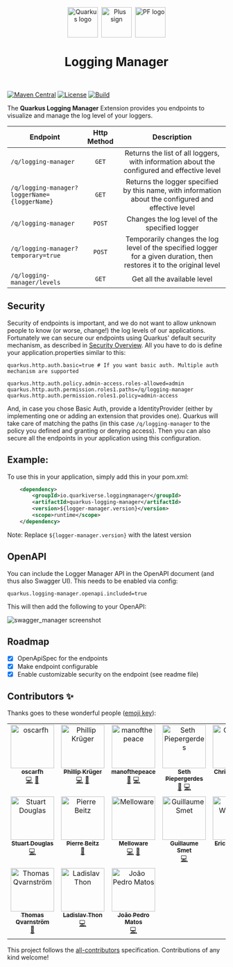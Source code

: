 <div align="center">
  <div style="display: flex; align-items: center; justify-content: center; gap: 8px;">
    <img src="https://raw.githubusercontent.com/quarkiverse/.github/main/assets/images/quarkus.svg" alt="Quarkus logo" style="height: 70px; width: auto;">
    <img src="https://raw.githubusercontent.com/quarkiverse/.github/main/assets/images/plus-sign.svg" alt="Plus sign" style="height: 70px; width: auto;">
    <img src="https://raw.githubusercontent.com/quarkiverse/quarkus-logging-manager/main/docs/modules/ROOT/assets/images/logmanager.svg" alt="PF logo" style="height: 70px; width: auto;">
  </div>

  <h1>Logging Manager</h1>
</div>
<br>


[![Maven Central](https://img.shields.io/maven-central/v/io.quarkiverse.loggingmanager/quarkus-logging-manager?color=cool-green&style=flat-square)](https://mvnrepository.com/artifact/io.quarkiverse.loggingmanager/quarkus-logging-manager)
[![License](https://img.shields.io/badge/License-Apache%202.0-blue.svg?style=flat-square)](https://opensource.org/licenses/Apache-2.0)
[![Build](https://github.com/quarkiverse/quarkus-logging-manager/actions/workflows/build.yml/badge.svg)](https://github.com/quarkiverse/quarkus-logging-manager/actions/workflows/build.yml)

The **Quarkus Logging Manager** Extension provides you endpoints to visualize and manage the
log level of your loggers.

| Endpoint                                     | Http Method |                                                                               Description                                                                               |
|----------------------------------------------|:-----------:|:-----------------------------------------------------------------------------------------------------------------------------------------------------------------------:|
| `/q/logging-manager`                         |    `GET`    |                                       Returns the list of all loggers, with information about the configured and effective level                                        |
| `/q/logging-manager?loggerName={loggerName}` |    `GET`    |                                  Returns the logger specified by this name, with information about the configured and effective level                                   |
| `/q/logging-manager`                         |   `POST`    |                                                              Changes the log level of the specified logger                                                              |
| `/q/logging-manager?temporary=true`          |   `POST`    |                         Temporarily changes the log level of the specified logger for a given duration, then restores it to the original level                          |
| `/q/logging-manager/levels`                  |    `GET`    |                                                                             Get all the available level                                                                 |

## Security
Security of endpoints is important, and we do not want to allow unknown people to know (or worse, change!) the log levels of
our applications.
Fortunately we can secure our endpoints using Quarkus' default security mechanism, as described in [Security Overview](https://quarkus.io/guides/security-overview).
All you have to do is define your application.properties similar to this: 

```properties
quarkus.http.auth.basic=true # If you want basic auth. Multiple auth mechanism are supported

quarkus.http.auth.policy.admin-access.roles-allowed=admin
quarkus.http.auth.permission.roles1.paths=/q/logging-manager
quarkus.http.auth.permission.roles1.policy=admin-access
```
And, in case you chose Basic Auth, provide a IdentityProvider (either by implementing one or adding an extension that provides
one).
Quarkus will take care of matching the paths (in this case `/q/logging-manager` to the policy you defined and 
granting or denying access).
Then you can also secure all the endpoints in your application using this configuration.


## Example:

To use this in your application, simply add this in your pom.xml:

```xml
    <dependency>
        <groupId>io.quarkiverse.loggingmanager</groupId>
        <artifactId>quarkus-logging-manager</artifactId>
        <version>${logger-manager.version}</version>
        <scope>runtime</scope>
    </dependency>
```

Note: Replace `${logger-manager.version}` with the latest version

## OpenAPI

You can include the Logger Manager API in the OpenAPI document (and thus also Swagger UI). This needs to be
enabled via config:

```
quarkus.logging-manager.openapi.included=true
```

This will then add the following to your OpenAPI:

![swagger_manager screenshot](openapi.png "Swagger UI Screenshot")

## Roadmap
- [x] OpenApiSpec for the endpoints
- [x] Make endpoint configurable
- [x] Enable customizable security on the endpoint (see readme file)

## Contributors ✨

Thanks goes to these wonderful people ([emoji key](https://allcontributors.org/docs/en/emoji-key)):

<!-- ALL-CONTRIBUTORS-LIST:START - Do not remove or modify this section -->
<!-- prettier-ignore-start -->
<!-- markdownlint-disable -->
<table>
  <tbody>
    <tr>
      <td align="center" valign="top" width="14.28%"><a href="https://github.com/oscarfh"><img src="https://avatars3.githubusercontent.com/u/3311764?v=4?s=100" width="100px;" alt="oscarfh"/><br /><sub><b>oscarfh</b></sub></a><br /><a href="https://github.com/quarkiverse/quarkus-logging-manager/commits?author=oscarfh" title="Code">💻</a> <a href="#maintenance-oscarfh" title="Maintenance">🚧</a></td>
      <td align="center" valign="top" width="14.28%"><a href="http://www.phillip-kruger.com"><img src="https://avatars3.githubusercontent.com/u/6836179?v=4?s=100" width="100px;" alt="Phillip Krüger"/><br /><sub><b>Phillip Krüger</b></sub></a><br /><a href="https://github.com/quarkiverse/quarkus-logging-manager/commits?author=phillip-kruger" title="Code">💻</a> <a href="#maintenance-phillip-kruger" title="Maintenance">🚧</a></td>
      <td align="center" valign="top" width="14.28%"><a href="https://github.com/manofthepeace"><img src="https://avatars.githubusercontent.com/u/13215031?v=4?s=100" width="100px;" alt="manofthepeace"/><br /><sub><b>manofthepeace</b></sub></a><br /><a href="#maintenance-manofthepeace" title="Maintenance">🚧</a> <a href="https://github.com/quarkiverse/quarkus-logging-manager/commits?author=manofthepeace" title="Code">💻</a></td>
      <td align="center" valign="top" width="14.28%"><a href="https://github.com/spieps"><img src="https://avatars.githubusercontent.com/u/103952931?v=4?s=100" width="100px;" alt="Seth Piepergerdes"/><br /><sub><b>Seth Piepergerdes</b></sub></a><br /><a href="#maintenance-spieps" title="Maintenance">🚧</a> <a href="https://github.com/quarkiverse/quarkus-logging-manager/commits?author=spieps" title="Code">💻</a></td>
      <td align="center" valign="top" width="14.28%"><a href="https://github.com/ChMThiel"><img src="https://avatars.githubusercontent.com/u/70508469?v=4?s=100" width="100px;" alt="Christian Thiel"/><br /><sub><b>Christian Thiel</b></sub></a><br /><a href="https://github.com/quarkiverse/quarkus-logging-manager/commits?author=ChMThiel" title="Code">💻</a></td>
      <td align="center" valign="top" width="14.28%"><a href="https://github.com/survivant"><img src="https://avatars.githubusercontent.com/u/191879?v=4?s=100" width="100px;" alt="Sebastien Dionne"/><br /><sub><b>Sebastien Dionne</b></sub></a><br /><a href="https://github.com/quarkiverse/quarkus-logging-manager/commits?author=survivant" title="Documentation">📖</a></td>
      <td align="center" valign="top" width="14.28%"><a href="https://github.com/Koekebakkert"><img src="https://avatars.githubusercontent.com/u/33450925?v=4?s=100" width="100px;" alt="Koekebakkert"/><br /><sub><b>Koekebakkert</b></sub></a><br /><a href="#maintenance-Koekebakkert" title="Maintenance">🚧</a></td>
    </tr>
    <tr>
      <td align="center" valign="top" width="14.28%"><a href="https://github.com/stuartwdouglas"><img src="https://avatars.githubusercontent.com/u/328571?v=4?s=100" width="100px;" alt="Stuart Douglas"/><br /><sub><b>Stuart Douglas</b></sub></a><br /><a href="https://github.com/quarkiverse/quarkus-logging-manager/commits?author=stuartwdouglas" title="Code">💻</a></td>
      <td align="center" valign="top" width="14.28%"><a href="https://github.com/PierreBtz"><img src="https://avatars.githubusercontent.com/u/9881659?v=4?s=100" width="100px;" alt="Pierre Beitz"/><br /><sub><b>Pierre Beitz</b></sub></a><br /><a href="https://github.com/quarkiverse/quarkus-logging-manager/commits?author=PierreBtz" title="Documentation">📖</a></td>
      <td align="center" valign="top" width="14.28%"><a href="https://melloware.com"><img src="https://avatars.githubusercontent.com/u/4399574?v=4?s=100" width="100px;" alt="Melloware"/><br /><sub><b>Melloware</b></sub></a><br /><a href="https://github.com/quarkiverse/quarkus-logging-manager/commits?author=melloware" title="Code">💻</a> <a href="#maintenance-melloware" title="Maintenance">🚧</a></td>
      <td align="center" valign="top" width="14.28%"><a href="https://lesincroyableslivres.fr/"><img src="https://avatars.githubusercontent.com/u/1279749?v=4?s=100" width="100px;" alt="Guillaume Smet"/><br /><sub><b>Guillaume Smet</b></sub></a><br /><a href="https://github.com/quarkiverse/quarkus-logging-manager/commits?author=gsmet" title="Code">💻</a></td>
      <td align="center" valign="top" width="14.28%"><a href="https://github.com/EricWittmann"><img src="https://avatars.githubusercontent.com/u/1890703?v=4?s=100" width="100px;" alt="Eric Wittmann"/><br /><sub><b>Eric Wittmann</b></sub></a><br /><a href="https://github.com/quarkiverse/quarkus-logging-manager/commits?author=EricWittmann" title="Tests">⚠️</a></td>
      <td align="center" valign="top" width="14.28%"><a href="http://www.xlate.io/"><img src="https://avatars.githubusercontent.com/u/20868526?v=4?s=100" width="100px;" alt="Michael Edgar"/><br /><sub><b>Michael Edgar</b></sub></a><br /><a href="https://github.com/quarkiverse/quarkus-logging-manager/pulls?q=is%3Apr+reviewed-by%3AMikeEdgar" title="Reviewed Pull Requests">👀</a></td>
      <td align="center" valign="top" width="14.28%"><a href="https://github.com/alex-kovalenko1982"><img src="https://avatars.githubusercontent.com/u/69167029?v=4?s=100" width="100px;" alt="Alex Kovalenko"/><br /><sub><b>Alex Kovalenko</b></sub></a><br /><a href="#ideas-alex-kovalenko1982" title="Ideas, Planning, & Feedback">🤔</a></td>
    </tr>
    <tr>
      <td align="center" valign="top" width="14.28%"><a href="https://github.com/tqvarnst"><img src="https://avatars.githubusercontent.com/u/1204115?v=4?s=100" width="100px;" alt="Thomas Qvarnström"/><br /><sub><b>Thomas Qvarnström</b></sub></a><br /><a href="#ideas-tqvarnst" title="Ideas, Planning, & Feedback">🤔</a></td>
      <td align="center" valign="top" width="14.28%"><a href="https://github.com/Ladicek"><img src="https://avatars.githubusercontent.com/u/480590?v=4?s=100" width="100px;" alt="Ladislav Thon"/><br /><sub><b>Ladislav Thon</b></sub></a><br /><a href="https://github.com/quarkiverse/quarkus-logging-manager/commits?author=Ladicek" title="Code">💻</a></td>
      <td align="center" valign="top" width="14.28%"><a href="https://github.com/joaomatosdev"><img src="https://avatars.githubusercontent.com/u/199598874?v=4?s=100" width="100px;" alt="João Pedro Matos "/><br /><sub><b>João Pedro Matos </b></sub></a><br /><a href="https://github.com/quarkiverse/quarkus-logging-manager/commits?author=joaomatosdev" title="Code">💻</a></td>
    </tr>
  </tbody>
</table>

<!-- markdownlint-restore -->
<!-- prettier-ignore-end -->

<!-- ALL-CONTRIBUTORS-LIST:END -->

This project follows the [all-contributors](https://github.com/all-contributors/all-contributors) specification. Contributions of any kind welcome!

[1]: https://quarkus.io/guides/security-authorization
